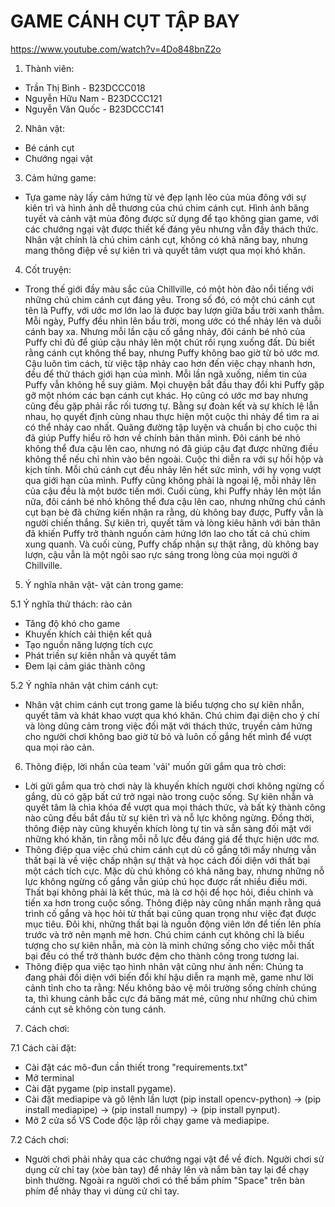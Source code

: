 # GAME CÁNH CỤT TẬP BAY 

https://www.youtube.com/watch?v=4Do848bnZ2o

1. Thành viên:
- Trần Thị Bình - B23DCCC018
- Nguyễn Hữu Nam - B23DCCC121
- Nguyễn Văn Quốc - B23DCCC141

2. Nhân vật:
- Bé cánh cụt
- Chướng ngại vật

3. Cảm hứng game:
- Tựa game này lấy cảm hứng từ vẻ đẹp lạnh lẽo của mùa đông với sự kiên trì và hình ảnh dễ thương của chú chim cánh cụt. Hình ảnh băng tuyết và cảnh vật mùa đông được sử dụng để tạo không gian game, với các chướng ngại vật được thiết kế đáng yêu nhưng vẫn đầy thách thức. Nhân vật chính là chú chim cánh cụt, không có khả năng bay, nhưng mang thông điệp về sự kiên trì và quyết tâm vượt qua mọi khó khăn.

4. Cốt truyện:
- Trong thế giới đầy màu sắc của Chillville, có một hòn đảo nổi tiếng với những chú chim cánh cụt đáng yêu. Trong số đó, có một chú cánh cụt tên là Puffy, với ước mơ lớn lao là được bay lượn giữa bầu trời xanh thẳm.
Mỗi ngày, Puffy đều nhìn lên bầu trời, mong ước có thể nhảy lên và duỗi cánh bay xa. Nhưng mỗi lần cậu cố gắng nhảy, đôi cánh bé nhỏ của Puffy chỉ đủ để giúp cậu nhảy lên một chút rồi rụng xuống đất.
Dù biết rằng cánh cụt không thể bay, nhưng Puffy không bao giờ từ bỏ ước mơ. Cậu luôn tìm cách, từ việc tập nhảy cao hơn đến việc chạy nhanh hơn, đều để thử thách giới hạn của mình. Mỗi lần ngã xuống, niềm tin của Puffy vẫn không hề suy giảm.
Mọi chuyện bắt đầu thay đổi khi Puffy gặp gỡ một nhóm các bạn cánh cụt khác. Họ cũng có ước mơ bay nhưng cũng đều gặp phải rắc rối tương tự. Bằng sự đoàn kết và sự khích lệ lẫn nhau, họ quyết định cùng nhau thực hiện một cuộc thi nhảy để tìm ra ai có thể nhảy cao nhất.
Quãng đường tập luyện và chuẩn bị cho cuộc thi đã giúp Puffy hiểu rõ hơn về chính bản thân mình. Đôi cánh bé nhỏ không thể đưa cậu lên cao, nhưng nó đã giúp cậu đạt được những điều không thể nếu chỉ nhìn vào bên ngoài.
Cuộc thi diễn ra với sự hồi hộp và kịch tính. Mỗi chú cánh cụt đều nhảy lên hết sức mình, với hy vọng vượt qua giới hạn của mình. Puffy cũng không phải là ngoại lệ, mỗi nhảy lên của cậu đều là một bước tiến mới.
Cuối cùng, khi Puffy nhảy lên một lần nữa, đôi cánh bé nhỏ không thể đưa cậu lên cao, nhưng những chú cánh cụt bạn bè đã chứng kiến nhận ra rằng, dù không bay được, Puffy vẫn là người chiến thắng. Sự kiên trì, quyết tâm và lòng kiêu hãnh với bản thân đã khiến Puffy trở thành nguồn cảm hứng lớn lao cho tất cả chú chim xung quanh. Và cuối cùng, Puffy chấp nhận sự thật rằng, dù không bay lượn, cậu vẫn là một ngôi sao rực sáng trong lòng của mọi người ở Chillville.

5. Ý nghĩa nhân vật- vật cản trong game:

5.1 Ý nghĩa thử thách: rào cản
- Tăng độ khó cho game
- Khuyến khích cải thiện kết quả
- Tạo nguồn năng lượng tích cực
- Phát triền sự kiên nhẫn và quyết tâm
- Đem lại cảm giác thành công

5.2 Ý nghĩa nhân vật chim cánh cụt:
- Nhân vật chim cánh cụt trong game là biểu tượng cho sự kiên nhẫn, quyết tâm và khát khao vượt qua khó khăn. Chú chim đại diện cho ý chí và lòng dũng cảm trong việc đối mặt với thách thức, truyền cảm hứng cho người chơi không bao giờ từ bỏ và luôn cố gắng hết mình để vượt qua mọi rào cản.

6. Thông điệp, lời nhắn của team 'vải' muốn gửi gắm qua trò chơi:
- Lời gửi gắm qua trò chơi này là khuyến khích người chơi không ngừng cố gắng, dù có gặp bất cứ trở ngại nào trong cuộc sống. Sự kiên nhẫn và quyết tâm là chìa khóa để vượt qua mọi thách thức, và bất kỳ thành công nào cũng đều bắt đầu từ sự kiên trì và nỗ lực không ngừng. Đồng thời, thông điệp này cũng khuyến khích lòng tự tin và sẵn sàng đối mặt với những khó khăn, tin rằng mỗi nỗ lực đều đáng giá để thực hiện ước mơ.
- Thông điệp qua việc chú chim cánh cụt dù cố gắng tới mấy nhưng vẫn thất bại là về việc chấp nhận sự thật và học cách đối diện với thất bại một cách tích cực. Mặc dù chú không có khả năng bay, nhưng những nỗ lực không ngừng cố gắng vẫn giúp chú học được rất nhiều điều mới. Thất bại không phải là kết thúc, mà là cơ hội để học hỏi, điều chỉnh và tiến xa hơn trong cuộc sống. Thông điệp này cũng nhấn mạnh rằng quá trình cố gắng và học hỏi từ thất bại cũng quan trọng như việc đạt được mục tiêu. Đôi khi, những thất bại là nguồn động viên lớn để tiến lên phía trước và trở nên mạnh mẽ hơn. Chú chim cánh cụt không chỉ là biểu tượng cho sự kiên nhẫn, mà còn là minh chứng sống cho việc mỗi thất bại đều có thể trở thành bước đệm cho thành công trong tương lai.
- Thông điệp qua việc tạo hình nhân vật cũng như ảnh nền: Chúng ta đang phải đối diện với biến đổi khí hậu diễn ra mạnh mẽ, game như lời cảnh tỉnh cho ta rằng: Nếu không bảo vệ môi trường sống chính chúng ta, thì khung cảnh bắc cực đá băng mát mẻ, cũng như những chú chim cánh cụt sẽ không còn tung cánh.

7. Cách chơi:

7.1 Cách cài đặt:
- Cài đặt các mô-đun cần thiết trong "requirements.txt"
- Mở terminal
- Cài đặt pygame (pip install pygame).
- Cài đặt mediapipe và gõ lệnh lần lượt (pip install opencv-python) -> (pip install mediapipe) -> (pip install numpy) -> (pip install pynput).
- Mở 2 cửa sổ VS Code độc lập rồi chạy game và mediapipe.

7.2 Cách chơi:
- Người chơi phải nhảy qua các chướng ngại vật để về đích. Người chơi sử dụng cử chỉ tay (xòe bàn tay) để nhảy lên và nắm bàn tay lại để chạy bình thường. Ngoài ra người chơi có thế bấm phím "Space" trên bàn phím để nhảy thay vì dùng cử chỉ tay.
